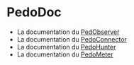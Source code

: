 # PedoDoc

* La documentation du [PedObserver](PedObserver/README.md)
* La documentation du [PedoConnector](PedoConnector/README.md)
* La documentation du [PedoHunter](PedoHunter/README.md)
* La documentation du [PedoMeter](PedoMeter/README.md)

